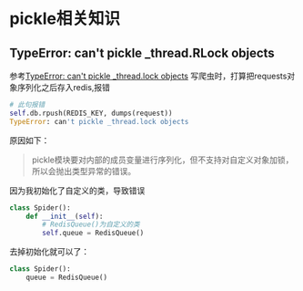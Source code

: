 # pickle相关知识

## TypeError: can't pickle _thread.RLock objects

参考[TypeError: can't pickle _thread.lock objects](https://blog.csdn.net/qq_38765321/article/details/88376031)
写爬虫时，打算把requests对象序列化之后存入redis,报错

```python
# 此句报错
self.db.rpush(REDIS_KEY, dumps(request))
TypeError: can't pickle _thread.lock objects
```

原因如下：
> pickle模块要对内部的成员变量进行序列化，但不支持对自定义对象加锁，所以会抛出类型异常的错误。

因为我初始化了自定义的类，导致错误

```python
class Spider():
    def __init__(self):
        # RedisQueue()为自定义的类
        self.queue = RedisQueue()
```

去掉初始化就可以了：

```python
class Spider():
    queue = RedisQueue()
```
